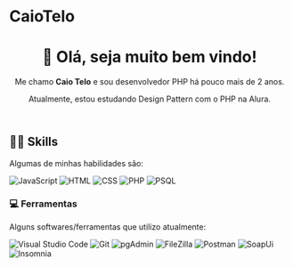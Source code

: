 # CaioTelo
 
<header> 
  <h1>👋 Olá, seja muito bem vindo!</h1>
  <p>Me chamo <strong>Caio Telo</strong> e sou desenvolvedor PHP há pouco mais de 2 anos.</p>
   <p>Atualmente, estou estudando Design Pattern com o PHP na Alura. </p>
</header>

<h2> 👨‍💻 Skills</h2>
<p>Algumas de minhas habilidades são:</p>
  
![JavaScript](https://img.shields.io/badge/JavaScript-323330?style=for-the-badge&logo=javascript&logoColor=F7DF1E)
![HTML](https://img.shields.io/badge/HTML%205-323330?style=for-the-badge&logo=html5)
![CSS](https://img.shields.io/badge/CSS3-323330?style=for-the-badge&logo=css3&logoColor=007ACC)
![PHP](https://img.shields.io/badge/PHP-777BB4?style=for-the-badge&logo=php&logoColor=white)
![PSQL](https://img.shields.io/badge/PostgreSQL-316192?style=for-the-badge&logo=postgresql&logoColor=white)

<!-- <h2> 👁‍🗨 Overview sobre as linguagems mais utilizadas </h2>

[![Top Langs](https://github-readme-stats.vercel.app/api/top-langs/?username=CaioTelo&layout=compact&theme=tokyonight)](https://github.com/CaioTelo/github-readme-stats) -->
 
<h3>💻 Ferramentas</h3>
<p> Alguns softwares/ferramentas que utilizo atualmente: </p>

![Visual Studio Code](https://img.shields.io/badge/Visual_Studio_Code-323330?style=for-the-badge&logo=visual%20studio%20code&logoColor=0078D4)
![Git](https://img.shields.io/badge/Git-323330?style=for-the-badge&logo=git)
![pgAdmin](https://img.shields.io/badge/pgAdmin-316192?style=for-the-badge&logo=postgresql&logoColor=white)
![FileZilla](https://img.shields.io/badge/FileZilla-323330?style=for-the-badge)
![Postman](https://img.shields.io/badge/Postman-323330?style=for-the-badge)
![SoapUi](https://img.shields.io/badge/SoapUi-323330?style=for-the-badge)
![Insomnia](https://img.shields.io/badge/Insomnia-323330?style=for-the-badge)

<!-- <h2>📚 Profile overview</h2>

![](https://github-readme-stats.vercel.app/api?username=CaioTelo&show_icons=true&theme=github_dark) -->

